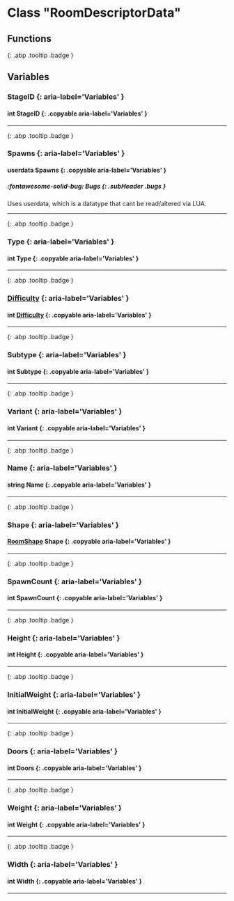 # Class "RoomDescriptorData"
## Functions
[ ](#){: .abp .tooltip .badge }
## Variables
### StageID {: aria-label='Variables' }
#### int StageID  {: .copyable aria-label='Variables' }

___ 
[ ](#){: .abp .tooltip .badge }
### Spawns {: aria-label='Variables' }
#### userdata Spawns  {: .copyable aria-label='Variables' }

##### :fontawesome-solid-bug: Bugs {: .subHeader .bugs }
Uses userdata, which is a datatype that cant be read/altered via LUA.
___ 
[ ](#){: .abp .tooltip .badge }
### Type {: aria-label='Variables' }
#### int Type  {: .copyable aria-label='Variables' }

___ 
[ ](#){: .abp .tooltip .badge }
### [Difficulty](../enums/Difficulty) {: aria-label='Variables' }
#### int [Difficulty](../enums/Difficulty)  {: .copyable aria-label='Variables' }

___ 
[ ](#){: .abp .tooltip .badge }
### Subtype {: aria-label='Variables' }
#### int Subtype  {: .copyable aria-label='Variables' }

___ 
[ ](#){: .abp .tooltip .badge }
### Variant {: aria-label='Variables' }
#### int Variant  {: .copyable aria-label='Variables' }

___ 
[ ](#){: .abp .tooltip .badge }
### Name {: aria-label='Variables' }
#### string Name  {: .copyable aria-label='Variables' }

___ 
[ ](#){: .abp .tooltip .badge }
### Shape {: aria-label='Variables' }
#### [RoomShape](../enums/RoomShape) Shape  {: .copyable aria-label='Variables' }

___ 
[ ](#){: .abp .tooltip .badge }
### SpawnCount {: aria-label='Variables' }
#### int SpawnCount  {: .copyable aria-label='Variables' }

___ 
[ ](#){: .abp .tooltip .badge }
### Height {: aria-label='Variables' }
#### int Height  {: .copyable aria-label='Variables' }

___ 
[ ](#){: .abp .tooltip .badge }
### InitialWeight {: aria-label='Variables' }
#### int InitialWeight  {: .copyable aria-label='Variables' }

___ 
[ ](#){: .abp .tooltip .badge }
### Doors {: aria-label='Variables' }
#### int Doors  {: .copyable aria-label='Variables' }

___ 
[ ](#){: .abp .tooltip .badge }
### Weight {: aria-label='Variables' }
#### int Weight  {: .copyable aria-label='Variables' }

___ 
[ ](#){: .abp .tooltip .badge }
### Width {: aria-label='Variables' }
#### int Width  {: .copyable aria-label='Variables' }

___ 

